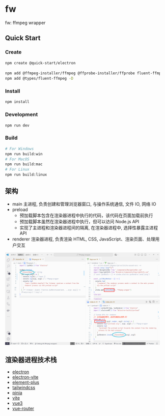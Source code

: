 # fw

fw: ffmpeg wrapper

## Quick Start

### Create

```bash
npm create @quick-start/electron

npm add @ffmpeg-installer/ffmpeg @ffprobe-installer/ffprobe fluent-ffmpeg
npm add @types/fluent-ffmpeg -D
```

### Install

```bash
npm install
```

### Development

```bash
npm run dev
```

### Build

```bash
# For Windows
npm run build:win
# For MacOS
npm run build:mac
# For Linux
npm run build:linux
```

## 架构

- main 主进程, 负责创建和管理浏览器窗口, 与操作系统通信, 文件 IO, 网络 IO
- preload
  - 预加载脚本包含在渲染器进程中执行的代码，该代码在页面加载前执行
  - 预加载脚本虽然在渲染器进程中执行，但可以访问 Node.js API
  - 实现了主进程和渲染器进程间的隔离, 在渲染器进程中, 选择性暴露主进程 API
- renderer 渲染器进程, 负责渲染 HTML, CSS, JavaScript、渲染页面、处理用户交互

![IPC](./assets/ipc.png)

## 渲染器进程技术栈

- [electron](https://www.electronjs.org/zh/docs/latest/tutorial/quick-start)
- [electron-vite](https://cn.electron-vite.org/guide/)
- [element-plus](https://element-plus.org/zh-CN/guide/quickstart.html)
- [tailwindcss](https://www.tailwindcss.cn/docs/guides/vite#vue)
- [pinia](https://pinia.vuejs.org/zh/getting-started.html)
- [vite](https://cn.vite.dev/guide/)
- [vue3](https://cn.vuejs.org/guide/introduction.html)
- [vue-router](https://router.vuejs.org/zh/guide/)
